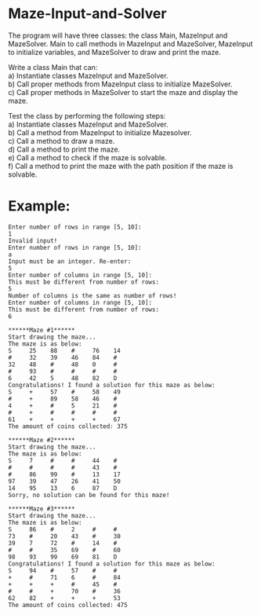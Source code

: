 # Maze-Input-and-Solver
The program will have three classes: the class Main, MazeInput and MazeSolver. Main to call methods in MazeInput and MazeSolver, MazeInput to initialize variables, and MazeSolver to draw and print the maze.

Write a class Main that can:\
a) Instantiate classes MazeInput and MazeSolver.\
b) Call proper methods from MazeInput class to initialize MazeSolver.\
c) Call proper methods in MazeSolver to start the maze and display the maze.

Test the class by performing the following steps:\
a) Instantiate classes MazeInput and MazeSolver.\
b) Call a method from MazeInput to initialize Mazesolver.\
c) Call a method to draw a maze.\
d) Call a method to print the maze.\
e) Call a method to check if the maze is solvable.\
f) Call a method to print the maze with the path position if the maze is solvable.


# Example:
```
Enter number of rows in range [5, 10]:
1
Invalid input!
Enter number of rows in range [5, 10]:
a
Input must be an integer. Re-enter:
5
Enter number of columns in range [5, 10]:
This must be different from number of rows:
5
Number of columns is the same as number of rows!
Enter number of columns in range [5, 10]:
This must be different from number of rows:
6

******Maze #1******
Start drawing the maze...
The maze is as below:
S     25    88    #     76    14 
#     32    39    46    84    #
32    48    #     48    0     #
#     93    #     #     #     #
6     42    5     48    82    D
Congratulations! I found a solution for this maze as below:
S     +     57    #     58    49
#     +     89    58    46    #
4     +     #     5     21    #
#     +     #     #     #     #
61    +     +     +     +     67
The amount of coins collected: 375

******Maze #2******
Start drawing the maze...
The maze is as below:
S     7     #     #     44    #
#     #     #     #     43    #
#     86    99    #     13    17
97    39    47    26    41    50
14    95    13    6     87    D
Sorry, no solution can be found for this maze!

******Maze #3******
Start drawing the maze...
The maze is as below:
S     86    #     2     #     #
73    #     20    43    #     30
39    7     72    #     14    #
#     #     35    69    #     60
98    93    99    69    81    D
Congratulations! I found a solution for this maze as below:
S     94    #     57    #     #
+     #     71    6     #     84
+     +     +     #     45    #
#     #     +     70    #     36
62    82    +     +     +     53
The amount of coins collected: 475
```
